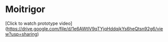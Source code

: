 # Moitrigor
[Click to watch prototype video] (https://drive.google.com/file/d/1e6AWtlV9qTYjqHddqjkYs6heQtsn92g6/view?usp=sharing)

